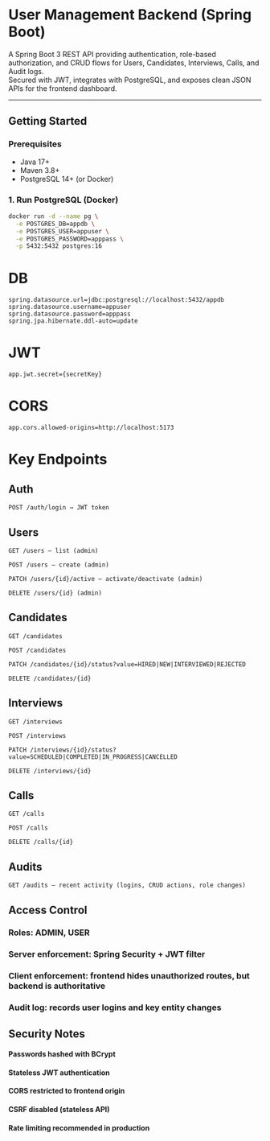 # User Management Backend (Spring Boot)

A Spring Boot 3 REST API providing authentication, role-based authorization, and CRUD flows for Users, Candidates, Interviews, Calls, and Audit logs.  
Secured with JWT, integrates with PostgreSQL, and exposes clean JSON APIs for the frontend dashboard.

---

## Getting Started

### Prerequisites
- Java 17+
- Maven 3.8+
- PostgreSQL 14+ (or Docker)

### 1. Run PostgreSQL (Docker)
```bash
docker run -d --name pg \
  -e POSTGRES_DB=appdb \
  -e POSTGRES_USER=appuser \
  -e POSTGRES_PASSWORD=apppass \
  -p 5432:5432 postgres:16
```
###
# DB
```
spring.datasource.url=jdbc:postgresql://localhost:5432/appdb
spring.datasource.username=appuser
spring.datasource.password=apppass
spring.jpa.hibernate.ddl-auto=update
```
# JWT
```
app.jwt.secret={secretKey}
```
# CORS
````
app.cors.allowed-origins=http://localhost:5173
````
# Key Endpoints
## Auth
````
POST /auth/login → JWT token
````
## Users
```
GET /users – list (admin)

POST /users – create (admin)

PATCH /users/{id}/active – activate/deactivate (admin)

DELETE /users/{id} (admin)
```

## Candidates
````
GET /candidates

POST /candidates

PATCH /candidates/{id}/status?value=HIRED|NEW|INTERVIEWED|REJECTED

DELETE /candidates/{id}
````
## Interviews
````
GET /interviews

POST /interviews

PATCH /interviews/{id}/status?value=SCHEDULED|COMPLETED|IN_PROGRESS|CANCELLED

DELETE /interviews/{id}
````
## Calls
````
GET /calls

POST /calls

DELETE /calls/{id}
````
## Audits
````
GET /audits – recent activity (logins, CRUD actions, role changes)
````

## Access Control

### Roles: ADMIN, USER

### Server enforcement: Spring Security + JWT filter

### Client enforcement: frontend hides unauthorized routes, but backend is authoritative

### Audit log: records user logins and key entity changes

## Security Notes

#### Passwords hashed with BCrypt

#### Stateless JWT authentication

#### CORS restricted to frontend origin

#### CSRF disabled (stateless API)

#### Rate limiting recommended in production
